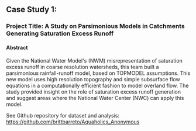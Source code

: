 ## Case Study 1:

### Project Title: A Study on Parsimonious Models in Catchments Generating Saturation Excess Runoff

#### Abstract
Given the National Water Model's (NWM) misrepresentation of saturation excess runoff in coarse resolution watersheds, this team built a parsimonious rainfall-runoff model, based on TOPMODEL assumptions. This new model uses high resolution topography and simple subsurface flow equations in a computationally efficient fashion to model overland flow. The study provided insight on the role of saturation excess runoff generation and suggest areas where the National Water Center (NWC) can apply this model.

See Github repository for dataset and analysis: https://github.com/brittbarreto/Aquaholics_Anonymous
